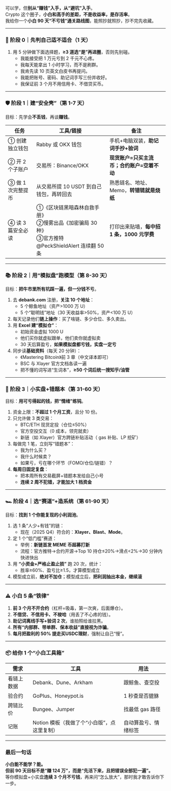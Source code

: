 可以学，但**别从“赚钱”入手，从“避坑”入手**。  
Crypto 这个圈子，**小白和高手的差距，不是收益率，是存活率**。  
我给你一个**小白 90 天“不亏钱”通关路线图**，能照抄就照抄，抄不完先收藏。

---

### 🧭 阶段 0｜先判自己适不适合（1 天）
1. 用 5 分钟做下面选择题，**≥3 道选“是”再进圈**，否则先别碰。
   - 我能接受把 1 万元亏到 2 千元不心疼。
   - 我每天能拿出 1 小时学习，而不是刷群。
   - 我肯先读 10 页英文白皮书再提问。
   - 我能把账号、密码、助记词手写三份并收好。
   - 我保证前 3 个月不用信用卡、不借贷买币。

---

### 🛡️ 阶段 1｜建“安全壳”（第 1-7 天）
目标：先学会**不丢钱**，再谈**赚钱**。

| 任务              | 工具/链接                                                    | 备注                                       |
| ----------------- | ------------------------------------------------------------ | ------------------------------------------ |
| ① 创建独立钱包    | Rabby 或 OKX 钱包                                            | 手机+电脑双装，**助记词手抄+验词**         |
| ② 开 2 个子账户   | 交易所：Binance/OKX                                          | **现货账户=只买主流币；合约账户=空着不动** |
| ③ 做 1 次完整提币 | 从交易所提 10 USDT 到自己钱包，再转回去                      | 熟悉链名、地址、Memo，**转错链就是烧纸**   |
| ④ 读 3 篇安全必读 | ①《区块链黑暗森林自救手册》<br>②慢雾出品《加密骗局 30 种》<br>③官方推特@PeckShieldAlert 连续翻 50 条 | 打印出来贴墙，**每中招 1 条，1000 元学费** |

---

### 📚 阶段 2｜用“模拟盘”跑模型（第 8-30 天）
目标：**把牛市里所有坑踩一遍，但一分钱不亏**。

1. 去 **debank.com** 注册，**关注 10 个地址**：
   - 5 个鲸鱼地址（资产>1000 万 U）
   - 5 个“聪明钱”地址（30 天收益率>50%，资产<100 万 U）
2. 每天记录他们**链上操作**：买了啥链、多少仓位、多久卖出。
3. 用 **Excel 建“模拟仓”**：
   - 初始资金虚拟 1000 U
   - 他们买你就虚拟跟单，他们卖你就虚拟卖
   - 30 天后算盈亏，**如果模拟盘都亏钱，实盘一定亏**
4. 同步读**基础资料**（每天 20 分钟）：
   - 《Mastering Bitcoin》前 3 章（中文译本即可）
   - BSC 与 Xlayer 官方文档各读一遍
   - 把不懂的词写进“生词本”，**≥50 个词后统一搜知乎/油管**

---

### 🧪 阶段 3｜小实盘+错题本（第 31-60 天）
目标：**用可亏得起的钱，把“情绪”练钝**。

1. 资金上限：**不超过 1 个月工资**，且分 10 份。
2. 只允许做 3 类交易：
   - BTC/ETH 现货定投（仓位≤50%）
   - 官方空投交互（0 成本，领完就卖）
   - 新链（如 Xlayer）官方跨链补贴活动（ gas 补贴、LP 挖矿）
3. 每做完 1 笔，立刻写“错题本”：
   - 我为什么买？
   - 我什么时候卖？
   - 如果亏，亏在哪个环节（FOMO/仓位/链错）？
4. **每周日固定复盘**：
   - 把本周所有交易截屏+错题本发给自己小号
   - **连续 2 周不犯错，才能加大 1 档资金**

---

### 🏎️ 阶段 4｜选“赛道”+造系统（第 61-90 天）
目标：**找到 1 个你能复现的小利润池**。

1. 选 1 条“人少+有钱”的链：
   - 现在（2025 Q4）符合的：**Xlayer、Blast、Mode**。
2. 定 1 个“低门槛”赛道：
   - 举例：**新链首发 MEME 币超募打新**
   - 流程：官方推特→合约开源→Top 10 持仓≤20%→滑点<2%→30 分钟内快进快出
3. 用 **“小资金+严格止盈止损”** 跑 20 次，统计：
   - 胜率≥60%、盈亏比≥1.5，才算模型成立
4. 模型成立前，**绝对不加仓**；模型成立后，**把利润抽出本金，继续滚**

---

### ⚠️ 小白 5 条“铁律”
1. **前 3 个月不开合约**（杠杆=吸毒，第一次爽，后面爆仓）。
2. **不借贷、不信用卡、不梭哈**（用丢了不心疼的钱）。
3. **助记词离线手写+验词 2 次**，谁拍照给谁拉黑。
4. **所有“内部群、带单群、保本收益”直接视为诈骗**。
5. **每月把盈利的 50% 提走买USDC理财**，强制让自己“慢”。

---

### 📦 给你 1 个“小白工具箱”
| 需求       | 工具                                        | 用法                 |
| ---------- | ------------------------------------------- | -------------------- |
| 看链上数据 | Debank、Dune、Arkham                        | 跟鲸鱼、查空投       |
| 验合约     | GoPlus、Honeypot.is                         | 1 秒查是否貔貅       |
| 跨链比价   | Bungee、Jumper                              | 找最低 gas 路径      |
| 记账       | Notion 模板（我做了个“小白版”，点这里复制） | 自动算盈亏、情绪标签 |

---

### 最后一句话
**小白能不能学？能。  
但前 90 天目标不是“赚 124 万”，而是“先活下来，且把错误全部犯一遍”。**  
等你模拟盘+小实盘**连续 3 个月不亏钱**，再来问“怎么放大”，那时我才敢告诉你下一步。
